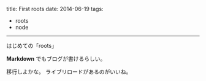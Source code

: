 title: First roots
date: 2014-06-19
tags:
  - roots
  - node
---

はじめての「roots」

**Markdown** でもブログが書けるらしい。

移行しよかな。
ライブリロードがあるのがいいね。

